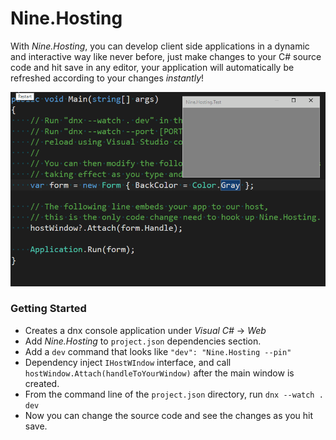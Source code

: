 # Nine.Hosting

With *Nine.Hosting*, you can develop client side applications in a dynamic and interactive way like never before, just make changes to your C# source code and hit save in any editor, your application will automatically be refreshed according to your changes *instantly*!

![Intro](intro.gif)

### Getting Started

- Creates a dnx console application under *Visual C#* -> *Web*
- Add *Nine.Hosting* to `project.json` dependencies section.
- Add a `dev` command that looks like `"dev": "Nine.Hosting --pin"`
- Dependency inject `IHostWIndow` interface, and call `hostWindow.Attach(handleToYourWindow)` after the main window is created.
- From the command line of the `project.json` directory, run `dnx --watch . dev`
- Now you can change the source code and see the changes as you hit save.

